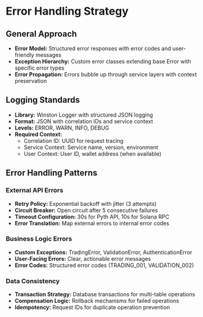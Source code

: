 # Error Handling Strategy

## General Approach

- **Error Model:** Structured error responses with error codes and user-friendly messages
- **Exception Hierarchy:** Custom error classes extending base Error with specific error types
- **Error Propagation:** Errors bubble up through service layers with context preservation

## Logging Standards

- **Library:** Winston Logger with structured JSON logging
- **Format:** JSON with correlation IDs and service context
- **Levels:** ERROR, WARN, INFO, DEBUG
- **Required Context:**
  - Correlation ID: UUID for request tracing
  - Service Context: Service name, version, environment
  - User Context: User ID, wallet address (when available)

## Error Handling Patterns

### External API Errors

- **Retry Policy:** Exponential backoff with jitter (3 attempts)
- **Circuit Breaker:** Open circuit after 5 consecutive failures
- **Timeout Configuration:** 30s for Pyth API, 10s for Solana RPC
- **Error Translation:** Map external errors to internal error codes

### Business Logic Errors

- **Custom Exceptions:** TradingError, ValidationError, AuthenticationError
- **User-Facing Errors:** Clear, actionable error messages
- **Error Codes:** Structured error codes (TRADING_001, VALIDATION_002)

### Data Consistency

- **Transaction Strategy:** Database transactions for multi-table operations
- **Compensation Logic:** Rollback mechanisms for failed operations
- **Idempotency:** Request IDs for duplicate operation prevention
